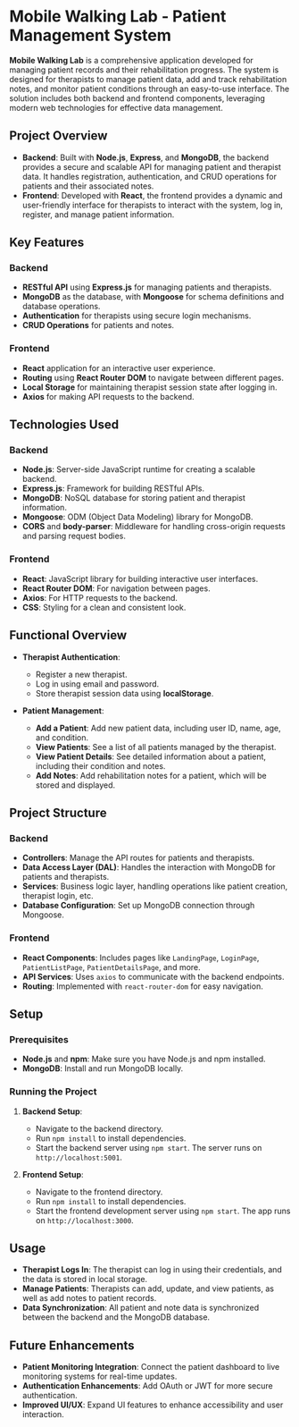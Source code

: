 
# Mobile Walking Lab - Patient Management System

**Mobile Walking Lab** is a comprehensive application developed for managing patient records and their rehabilitation progress. The system is designed for therapists to manage patient data, add and track rehabilitation notes, and monitor patient conditions through an easy-to-use interface. The solution includes both backend and frontend components, leveraging modern web technologies for effective data management.

## Project Overview

- **Backend**: Built with **Node.js**, **Express**, and **MongoDB**, the backend provides a secure and scalable API for managing patient and therapist data. It handles registration, authentication, and CRUD operations for patients and their associated notes.
- **Frontend**: Developed with **React**, the frontend provides a dynamic and user-friendly interface for therapists to interact with the system, log in, register, and manage patient information.

## Key Features

### Backend
- **RESTful API** using **Express.js** for managing patients and therapists.
- **MongoDB** as the database, with **Mongoose** for schema definitions and database operations.
- **Authentication** for therapists using secure login mechanisms.
- **CRUD Operations** for patients and notes.

### Frontend
- **React** application for an interactive user experience.
- **Routing** using **React Router DOM** to navigate between different pages.
- **Local Storage** for maintaining therapist session state after logging in.
- **Axios** for making API requests to the backend.

## Technologies Used

### Backend
- **Node.js**: Server-side JavaScript runtime for creating a scalable backend.
- **Express.js**: Framework for building RESTful APIs.
- **MongoDB**: NoSQL database for storing patient and therapist information.
- **Mongoose**: ODM (Object Data Modeling) library for MongoDB.
- **CORS** and **body-parser**: Middleware for handling cross-origin requests and parsing request bodies.

### Frontend
- **React**: JavaScript library for building interactive user interfaces.
- **React Router DOM**: For navigation between pages.
- **Axios**: For HTTP requests to the backend.
- **CSS**: Styling for a clean and consistent look.

## Functional Overview

- **Therapist Authentication**:
  - Register a new therapist.
  - Log in using email and password.
  - Store therapist session data using **localStorage**.

- **Patient Management**:
  - **Add a Patient**: Add new patient data, including user ID, name, age, and condition.
  - **View Patients**: See a list of all patients managed by the therapist.
  - **View Patient Details**: See detailed information about a patient, including their condition and notes.
  - **Add Notes**: Add rehabilitation notes for a patient, which will be stored and displayed.

## Project Structure

### Backend
- **Controllers**: Manage the API routes for patients and therapists.
- **Data Access Layer (DAL)**: Handles the interaction with MongoDB for patients and therapists.
- **Services**: Business logic layer, handling operations like patient creation, therapist login, etc.
- **Database Configuration**: Set up MongoDB connection through Mongoose.

### Frontend
- **React Components**: Includes pages like `LandingPage`, `LoginPage`, `PatientListPage`, `PatientDetailsPage`, and more.
- **API Services**: Uses `axios` to communicate with the backend endpoints.
- **Routing**: Implemented with `react-router-dom` for easy navigation.

## Setup

### Prerequisites
- **Node.js** and **npm**: Make sure you have Node.js and npm installed.
- **MongoDB**: Install and run MongoDB locally.

### Running the Project

1. **Backend Setup**:
   - Navigate to the backend directory.
   - Run `npm install` to install dependencies.
   - Start the backend server using `npm start`. The server runs on `http://localhost:5001`.

2. **Frontend Setup**:
   - Navigate to the frontend directory.
   - Run `npm install` to install dependencies.
   - Start the frontend development server using `npm start`. The app runs on `http://localhost:3000`.

## Usage

- **Therapist Logs In**: The therapist can log in using their credentials, and the data is stored in local storage.
- **Manage Patients**: Therapists can add, update, and view patients, as well as add notes to patient records.
- **Data Synchronization**: All patient and note data is synchronized between the backend and the MongoDB database.

## Future Enhancements

- **Patient Monitoring Integration**: Connect the patient dashboard to live monitoring systems for real-time updates.
- **Authentication Enhancements**: Add OAuth or JWT for more secure authentication.
- **Improved UI/UX**: Expand UI features to enhance accessibility and user interaction.

